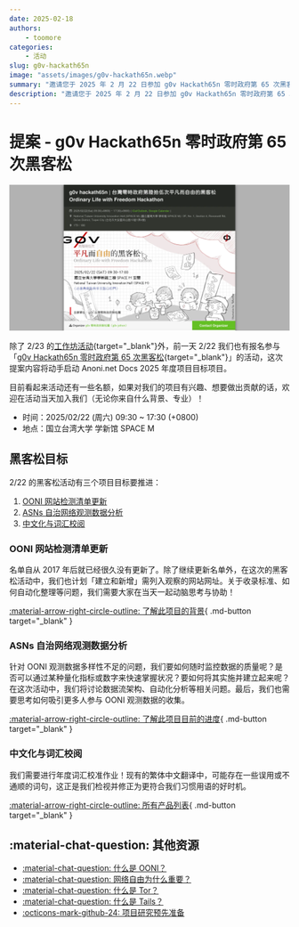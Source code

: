 ```yaml
---
date: 2025-02-18
authors:
    - toomore
categories:
    - 活动
slug: g0v-hackath65n
image: "assets/images/g0v-hackath65n.webp"
summary: "邀请您于 2025 年 2 月 22 日参加 g0v Hackath65n 零时政府第 65 次黑客松活动，一起推进项目进度！"
description: "邀请您于 2025 年 2 月 22 日参加 g0v Hackath65n 零时政府第 65 次黑客松活动，一起推进项目进度！"
---
```


# 提案 - g0v Hackath65n 零时政府第 65 次黑客松

![g0v hackath65n / 零时政府第 65 次黑客松](./assets/images/g0v-hackath65n.webp)

除了 2/23 的[工作坊活动](./rightscon25-pre-event.md){target="_blank"}外，前一天 2/22 我们也有报名参与「[g0v Hackath65n 零时政府第 65 次黑客松](https://jothon.g0v.tw/){target="_blank"}」的活动，这次提案内容将动手启动 Anoni.net Docs 2025 年度项目目标项目。

目前看起来活动还有一些名额，如果对我们的项目有兴趣、想要做出贡献的话，欢迎在活动当天加入我们（无论你来自什么背景、专业）！

- 时间：2025/02/22 (周六) 09:30 ~ 17:30 (+0800)
- 地点：国立台湾大学 学新馆 SPACE M

<!-- more -->

## 黑客松目标

2/22 的黑客松活动有三个项目目标要推进：

1. [OONI 网站检测清单更新](../../ooni-weblists.md)
2. [ASNs 自治网络观测数据分析](../../ooni-asns-coverage.md)
3. [中文化与词汇校阅](../../ooni-i18n.md)

### OONI 网站检测清单更新

名单自从 2017 年后就已经很久没有更新了。除了继续更新名单外，在这次的黑客松活动中，我们也计划「建立和新增」需列入观察的网站网址。关于收录标准、如何自动化整理等问题，我们需要大家在当天一起动脑思考与协助！

[:material-arrow-right-circle-outline: 了解此项目的背景](../../ooni-weblists.md){ .md-button target="_blank" }

### ASNs 自治网络观测数据分析

针对 OONI 观测数据多样性不足的问题，我们要如何随时监控数据的质量呢？是否可以通过某种量化指标或数字来快速掌握状况？要如何将其实施并建立起来呢？在这次活动中，我们将讨论数据流架构、自动化分析等相关问题。最后，我们也需要思考如何吸引更多人参与 OONI 观测数据的收集。

[:material-arrow-right-circle-outline: 了解此项目目前的进度](../../ooni-weblists.md){ .md-button target="_blank" }

### 中文化与词汇校阅

我们需要进行年度词汇校准作业！现有的繁体中文翻译中，可能存在一些误用或不通顺的词句，这正是我们检视并修正为更符合我们习惯用语的好时机。

[:material-arrow-right-circle-outline: 所有产品列表](../../ooni-i18n.md){ .md-button target="_blank" }

## :material-chat-question: 其他资源

<div class="grid cards" markdown>

- [:material-chat-question: 什么是 OONI？](../../what-is-ooni.md)
- [:material-chat-question: 网络自由为什么重要？](../../internet-freedom-matter.md)
- [:material-chat-question: 什么是 Tor？](../../what-is-tor.md)
- [:material-chat-question: 什么是 Tails？](../../what-is-tails.md)
- [:octicons-mark-github-24: 项目研究预先准备](../../setup-repo.md)

</div>
